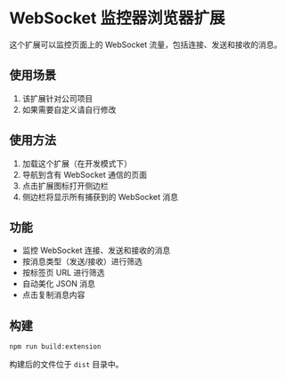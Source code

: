 # WebSocket 监控器浏览器扩展

这个扩展可以监控页面上的 WebSocket 流量，包括连接、发送和接收的消息。

## 使用场景

1. 该扩展针对公司项目
2. 如果需要自定义请自行修改

## 使用方法

1. 加载这个扩展（在开发模式下）
2. 导航到含有 WebSocket 通信的页面
3. 点击扩展图标打开侧边栏
4. 侧边栏将显示所有捕获到的 WebSocket 消息

## 功能

- 监控 WebSocket 连接、发送和接收的消息
- 按消息类型（发送/接收）进行筛选
- 按标签页 URL 进行筛选
- 自动美化 JSON 消息
- 点击复制消息内容

## 构建

```
npm run build:extension
```

构建后的文件位于 `dist` 目录中。

